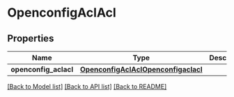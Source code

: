 # OpenconfigAclAcl

## Properties
Name | Type | Description | Notes
------------ | ------------- | ------------- | -------------
**openconfig_aclacl** | [**OpenconfigAclAclOpenconfigaclacl**](OpenconfigAclAclOpenconfigaclacl.md) |  | [optional] 

[[Back to Model list]](../README.md#documentation-for-models) [[Back to API list]](../README.md#documentation-for-api-endpoints) [[Back to README]](../README.md)



